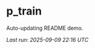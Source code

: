 # p_train

Auto-updating README demo.

<!--START_SECTION:status-->
_Last run: 2025-09-09 22:16 UTC_
<!--END_SECTION:status-->

























































































































































































































































































































































































































































































